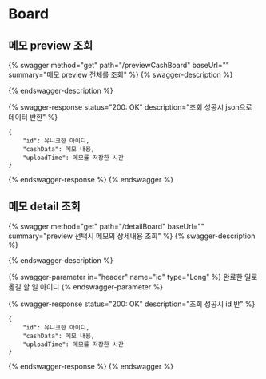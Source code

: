# Board

## 메모 preview 조회

{% swagger method="get" path="/previewCashBoard" baseUrl="" summary="메모 preview 전체를 조회" %}
{% swagger-description %}

{% endswagger-description %}

{% swagger-response status="200: OK" description="조회 성공시 json으로 데이터 반환" %}
```
{
    "id": 유니크한 아이디,
    "cashData": 메모 내용,
    "uploadTime": 메모를 저장한 시간
}
```
{% endswagger-response %}
{% endswagger %}

## 메모 detail 조회

{% swagger method="get" path="/detailBoard" baseUrl="" summary="preview 선택시 메모의 상세내용 조회" %}
{% swagger-description %}

{% endswagger-description %}

{% swagger-parameter in="header" name="id" type="Long" %}
완료한 일로 옮길 할 일 아이디
{% endswagger-parameter %}

{% swagger-response status="200: OK" description="조회 성공시 id 반" %}
```
{
    "id": 유니크한 아이디,
    "cashData": 메모 내용,
    "uploadTime": 메모를 저장한 시간
}
```
{% endswagger-response %}
{% endswagger %}
